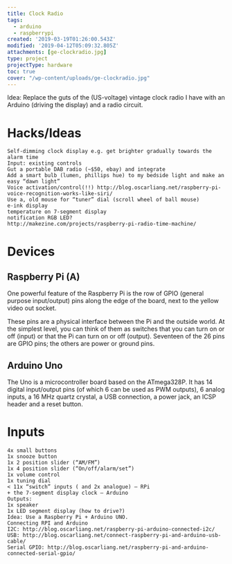 ```yaml
---
title: Clock Radio
tags:
  - arduino
  - raspberrypi
created: '2019-03-19T01:26:00.543Z'
modified: '2019-04-12T05:09:32.805Z'
attachments: [ge-clockradio.jpg]
type: project
projectType: hardware
toc: true
cover: "/wp-content/uploads/ge-clockradio.jpg"
---
```


Idea: Replace the guts of the (US-voltage) vintage clock radio I have with an Arduino (driving the display) and a radio circuit.

# Hacks/Ideas
```
Self-dimming clock display e.g. get brighter gradually towards the alarm time
Input: existing controls
Gut a portable DAB radio (~$50, ebay) and integrate
Add a smart bulb (lumen, phillips hue) to my bedside light and make an easy “dawn light”
Voice activation/control(!!) http://blog.oscarliang.net/raspberry-pi-voice-recognition-works-like-siri/
Use a, old mouse for “tuner” dial (scroll wheel of ball mouse)
e-ink display
temperature on 7-segment display
notification RGB LED?
http://makezine.com/projects/raspberry-pi-radio-time-machine/
```

# Devices
## Raspberry Pi (A)

One powerful feature of the Raspberry Pi is the row of GPIO (general purpose input/output) pins along the edge of the board, next to the yellow video out socket.

These pins are a physical interface between the Pi and the outside world. At the simplest level, you can think of them as switches that you can turn on or off (input) or that the Pi can turn on or off (output). Seventeen of the 26 pins are GPIO pins; the others are power or ground pins.

## Arduino Uno

The Uno is a microcontroller board based on the ATmega328P. It has 14 digital input/output pins (of which 6 can be used as PWM outputs), 6 analog inputs, a 16 MHz quartz crystal, a USB connection, a power jack, an ICSP header and a reset button.

# Inputs
```
4x small buttons
1x snooze button
1x 2 position slider (“AM/FM”)
1x 4 position slider (“On/off/alarm/set”)
1x volume control
1x tuning dial
< 11x “switch” inputs ( and 2x analogue) — RPi
+ the 7-segment display clock — Arduino
Outputs:
1x speaker
1x LED segment display (how to drive?)
Idea: Use a Raspberry Pi + Arduino UNO.
Connecting RPI and Arduino
I2C: http://blog.oscarliang.net/raspberry-pi-arduino-connected-i2c/
USB: http://blog.oscarliang.net/connect-raspberry-pi-and-arduino-usb-cable/
Serial GPIO: http://blog.oscarliang.net/raspberry-pi-and-arduino-connected-serial-gpio/
```
